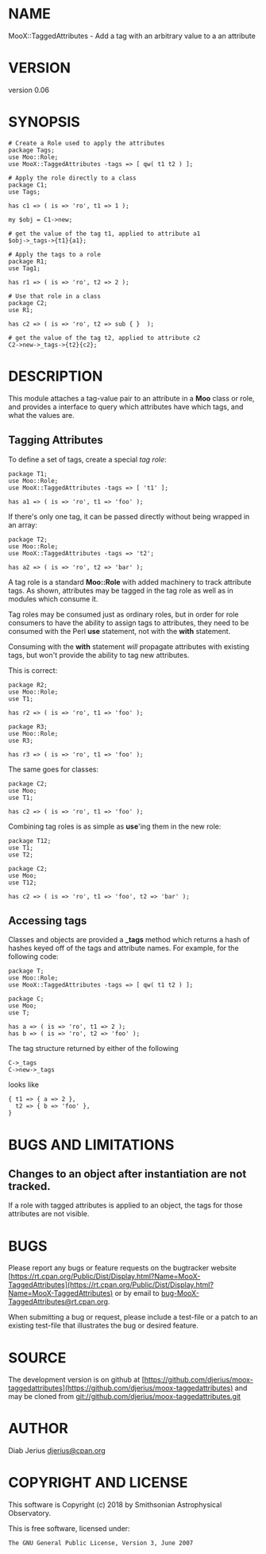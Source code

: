 # NAME

MooX::TaggedAttributes - Add a tag with an arbitrary value to a an attribute

# VERSION

version 0.06

# SYNOPSIS

    # Create a Role used to apply the attributes
    package Tags;
    use Moo::Role;
    use MooX::TaggedAttributes -tags => [ qw( t1 t2 ) ];

    # Apply the role directly to a class
    package C1;
    use Tags;

    has c1 => ( is => 'ro', t1 => 1 );

    my $obj = C1->new;

    # get the value of the tag t1, applied to attribute a1
    $obj->_tags->{t1}{a1};

    # Apply the tags to a role
    package R1;
    use Tag1;

    has r1 => ( is => 'ro', t2 => 2 );

    # Use that role in a class
    package C2;
    use R1;

    has c2 => ( is => 'ro', t2 => sub { }  );

    # get the value of the tag t2, applied to attribute c2
    C2->new->_tags->{t2}{c2};

# DESCRIPTION

This module attaches a tag-value pair to an attribute in a **Moo**
class or role, and provides a interface to query which attributes have
which tags, and what the values are.

## Tagging Attributes

To define a set of tags, create a special _tag role_:

    package T1;
    use Moo::Role;
    use MooX::TaggedAttributes -tags => [ 't1' ];

    has a1 => ( is => 'ro', t1 => 'foo' );

If there's only one tag, it can be passed directly without being
wrapped in an array:

    package T2;
    use Moo::Role;
    use MooX::TaggedAttributes -tags => 't2';

    has a2 => ( is => 'ro', t2 => 'bar' );

A tag role is a standard **Moo::Role** with added machinery to track
attribute tags.  As shown, attributes may be tagged in the tag role
as well as in modules which consume it.

Tag roles may be consumed just as ordinary roles, but in order for
role consumers to have the ability to assign tags to attributes, they
need to be consumed with the Perl **use** statement, not with the **with** statement.

Consuming with the **with** statement _will_ propagate attributes with
existing tags, but won't provide the ability to tag new attributes.

This is correct:

    package R2;
    use Moo::Role;
    use T1;

    has r2 => ( is => 'ro', t1 => 'foo' );

    package R3;
    use Moo::Role;
    use R3;

    has r3 => ( is => 'ro', t1 => 'foo' );

The same goes for classes:

    package C2;
    use Moo;
    use T1;

    has c2 => ( is => 'ro', t1 => 'foo' );

Combining tag roles is as simple as **use**'ing them in the new role:

    package T12;
    use T1;
    use T2;

    package C2;
    use Moo;
    use T12;

    has c2 => ( is => 'ro', t1 => 'foo', t2 => 'bar' );

## Accessing tags

Classes and objects are provided a **\_tags** method which returns a
hash of hashes keyed off of the tags and attribute names.  For
example, for the following code:

    package T;
    use Moo::Role;
    use MooX::TaggedAttributes -tags => [ qw( t1 t2 ) ];

    package C;
    use Moo;
    use T;

    has a => ( is => 'ro', t1 => 2 );
    has b => ( is => 'ro', t2 => 'foo' );

The tag structure returned by either of the following

    C->_tags
    C->new->_tags

looks like

    { t1 => { a => 2 },
      t2 => { b => 'foo' },
    }

# BUGS AND LIMITATIONS

## Changes to an object after instantiation are not tracked.

If a role with tagged attributes is applied to an object, the
tags for those attributes are not visible.

# BUGS

Please report any bugs or feature requests on the bugtracker website
[https://rt.cpan.org/Public/Dist/Display.html?Name=MooX-TaggedAttributes](https://rt.cpan.org/Public/Dist/Display.html?Name=MooX-TaggedAttributes)
or by email to
[bug-MooX-TaggedAttributes@rt.cpan.org](mailto:bug-MooX-TaggedAttributes@rt.cpan.org).

When submitting a bug or request, please include a test-file or a
patch to an existing test-file that illustrates the bug or desired
feature.

# SOURCE

The development version is on github at [https://github.com/djerius/moox-taggedattributes](https://github.com/djerius/moox-taggedattributes)
and may be cloned from [git://github.com/djerius/moox-taggedattributes.git](git://github.com/djerius/moox-taggedattributes.git)

# AUTHOR

Diab Jerius <djerius@cpan.org>

# COPYRIGHT AND LICENSE

This software is Copyright (c) 2018 by Smithsonian Astrophysical Observatory.

This is free software, licensed under:

    The GNU General Public License, Version 3, June 2007
